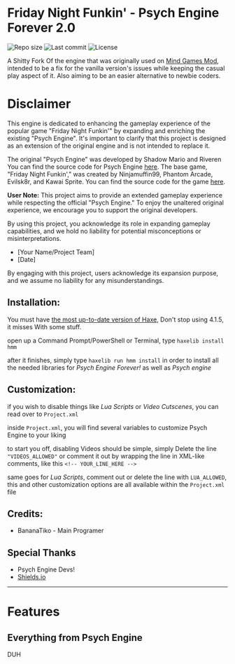 # Friday Night Funkin' - Psych Engine Forever 2.0
![Repo size](https://img.shields.io/github/repo-size/bananaTiko/FNF-PsychEngineForever2.0?logo=github)
![Last commit](https://img.shields.io/github/last-commit/bananaTiko/FNF-PsychEngineForever2.0?logo=github)
![License](https://img.shields.io/github/license/bananaTiko/FNF-PsychEngineForever2.0?logo=github)

A Shitty Fork Of the engine that was originally used on [Mind Games Mod](https://gamebanana.com/mods/301107), intended to be a fix for the vanilla version's issues while keeping the casual play aspect of it. Also aiming to be an easier alternative to newbie coders.

# Disclaimer

This engine is dedicated to enhancing the gameplay experience of the popular game "Friday Night Funkin'" by expanding and enriching the existing "Psych Engine". It's important to clarify that this project is designed as an extension of the original engine and is not intended to replace it.

The original "Psych Engine" was developed by Shadow Mario and Riveren You can find the source code for Psych Engine [here](https://github.com/ShadowMario/FNF-PsychEngine). The base game, "Friday Night Funkin'," was created by Ninjamuffin99, Phantom Arcade, Evilsk8r, and Kawai Sprite. You can find the source code for the game [here](https://github.com/FunkinCrew/Funkin).

**User Note:** This project aims to provide an extended gameplay experience while respecting the official "Psych Engine." To enjoy the unaltered original experience, we encourage you to support the original developers.

By using this project, you acknowledge its role in expanding gameplay capabilities, and we hold no liability for potential misconceptions or misinterpretations.

- [Your Name/Project Team]
- [Date]



By engaging with this project, users acknowledge its expansion purpose, and we assume no liability for any misunderstandings.


## Installation:
You must have [the most up-to-date version of Haxe](https://haxe.org/download/), Don't stop using 4.1.5, it misses With some stuff.

open up a Command Prompt/PowerShell or Terminal, type `haxelib install hmm`

after it finishes, simply type `haxelib run hmm install` in order to install all the needed libraries for *Psych Engine Forever!* as well as *Psych engine*

## Customization:

if you wish to disable things like *Lua Scripts* or *Video Cutscenes*, you can read over to `Project.xml`

inside `Project.xml`, you will find several variables to customize Psych Engine to your liking

to start you off, disabling Videos should be simple, simply Delete the line `"VIDEOS_ALLOWED"` or comment it out by wrapping the line in XML-like comments, like this `<!-- YOUR_LINE_HERE -->`

same goes for *Lua Scripts*, comment out or delete the line with `LUA_ALLOWED`, this and other customization options are all available within the `Project.xml` file

## Credits:
* BananaTiko - Main Programer

## Special Thanks
* Psych Engine Devs!
* [Shields.io](https://shields.io/)
_____________________________________

# Features

## Everything from Psych Engine

DUH
